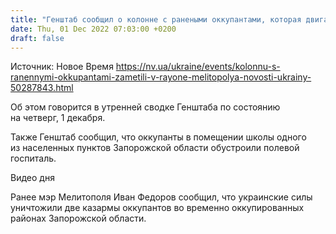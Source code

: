 ```yaml
---
title: "Генштаб сообщил о колонне с ранеными оккупантами, которая двигалась в сторону Мелитополя"
date: Thu, 01 Dec 2022 07:03:00 +0200
draft: false
---
```

Источник: Новое Время https://nv.ua/ukraine/events/kolonnu-s-ranennymi-okkupantami-zametili-v-rayone-melitopolya-novosti-ukrainy-50287843.html


Об этом говорится в утренней сводке Генштаба по состоянию на четверг, 1 декабря.

Также Генштаб сообщил, что оккупанты в помещении школы одного из населенных пунктов Запорожской области обустроили полевой госпиталь.

 Видео дня   

Ранее мэр Мелитополя Иван Федоров сообщил, что украинские силы уничтожили две казармы оккупантов во временно оккупированных районах Запорожской области.
